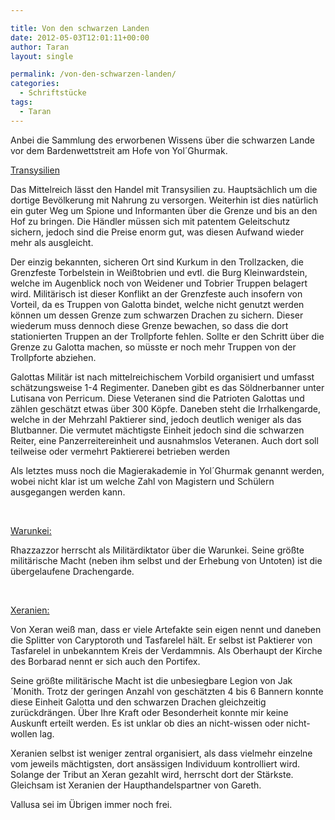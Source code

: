 ```yaml
---

title: Von den schwarzen Landen
date: 2012-05-03T12:01:11+00:00
author: Taran
layout: single

permalink: /von-den-schwarzen-landen/
categories:
  - Schriftstücke
tags:
  - Taran
---
```

Anbei die Sammlung des erworbenen Wissens über die schwarzen Lande vor dem Bardenwettstreit am Hofe von Yol´Ghurmak.<!--more-->

<span style="text-decoration: underline;">Transysilien</span>

Das Mittelreich lässt den Handel mit Transysilien zu. Hauptsächlich um die dortige Bevölkerung mit Nahrung zu versorgen. Weiterhin ist dies natürlich ein guter Weg um Spione und Informanten über die Grenze und bis an den Hof zu bringen. Die Händler müssen sich mit patentem Geleitschutz sichern, jedoch sind die Preise enorm gut, was diesen Aufwand wieder mehr als ausgleicht.

Der einzig bekannten, sicheren Ort sind Kurkum in den Trollzacken, die Grenzfeste Torbelstein in Weißtobrien und evtl. die Burg Kleinwardstein, welche im Augenblick noch von Weidener und Tobrier Truppen belagert wird. Militärisch ist dieser Konflikt an der Grenzfeste auch insofern von Vorteil, da es Truppen von Galotta bindet, welche nicht genutzt werden können um dessen Grenze zum schwarzen Drachen zu sichern. Dieser wiederum muss dennoch diese Grenze bewachen, so dass die dort stationierten Truppen an der Trollpforte fehlen. Sollte er den Schritt über die Grenze zu Galotta machen, so müsste er noch mehr Truppen von der Trollpforte abziehen.

Galottas Militär ist nach mittelreichischem Vorbild organisiert und umfasst schätzungsweise 1-4 Regimenter. Daneben gibt es das Söldnerbanner unter Lutisana von Perricum. Diese Veteranen sind die Patrioten Galottas und zählen geschätzt etwas über 300 Köpfe. Daneben steht die Irrhalkengarde, welche in der Mehrzahl Paktierer sind, jedoch deutlich weniger als das Blutbanner. Die vermutet mächtigste Einheit jedoch sind die schwarzen Reiter, eine Panzerreitereinheit und ausnahmslos Veteranen. Auch dort soll teilweise oder vermehrt Paktiererei betrieben werden

Als letztes muss noch die Magierakademie in Yol´Ghurmak genannt werden, wobei nicht klar ist um welche Zahl von Magistern und Schülern ausgegangen werden kann.

&nbsp;

<span style="text-decoration: underline;">Warunkei:</span>

Rhazzazzor herrscht als Militärdiktator über die Warunkei. Seine größte militärische Macht (neben ihm selbst und der Erhebung von Untoten) ist die übergelaufene Drachengarde.

&nbsp;

<span style="text-decoration: underline;">Xeranien:</span>

Von Xeran weiß man, dass er viele Artefakte sein eigen nennt und daneben die Splitter von Caryptoroth und Tasfarelel hält. Er selbst ist Paktierer von Tasfarelel in unbekanntem Kreis der Verdammnis. Als Oberhaupt der Kirche des Borbarad nennt er sich auch den Portifex.

Seine größte militärische Macht ist die unbesiegbare Legion von Jak´Monith. Trotz der geringen Anzahl von geschätzten 4 bis 6 Bannern konnte diese Einheit Galotta und den schwarzen Drachen gleichzeitig zurückdrängen. Über Ihre Kraft oder Besonderheit konnte mir keine Auskunft erteilt werden. Es ist unklar ob dies an nicht-wissen oder nicht-wollen lag.

Xeranien selbst ist weniger zentral organisiert, als dass vielmehr einzelne vom jeweils mächtigsten, dort ansässigen Individuum kontrolliert wird. Solange der Tribut an Xeran gezahlt wird, herrscht dort der Stärkste. Gleichsam ist Xeranien der Haupthandelspartner von Gareth.

Vallusa sei im Übrigen immer noch frei.
